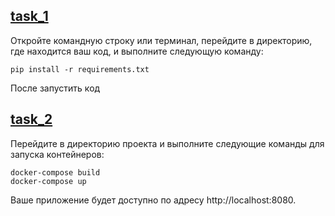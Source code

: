 ## [task_1](https://github.com/DevvIlya/GoodDutifulDrawings/tree/main/src/task_1)

Откройте командную строку или терминал, перейдите в директорию, где находится ваш код, и выполните следующую команду:

```
pip install -r requirements.txt
```

После запустить код

## [task_2](https://github.com/DevvIlya/GoodDutifulDrawings/tree/main/src/task_2)

Перейдите в директорию проекта и выполните следующие команды для запуска контейнеров:

```
docker-compose build
docker-compose up
```

Ваше приложение будет доступно по адресу http://localhost:8080.